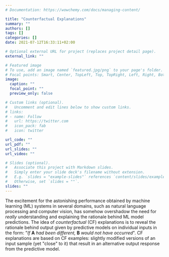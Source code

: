 ```yaml
---
# Documentation: https://wowchemy.com/docs/managing-content/

title: "Counterfactual Explanations"
summary: ""
authors: []
tags: []
categories: []
date: 2021-07-12T16:33:11+02:00

# Optional external URL for project (replaces project detail page).
external_link: ""

# Featured image
# To use, add an image named `featured.jpg/png` to your page's folder.
# Focal points: Smart, Center, TopLeft, Top, TopRight, Left, Right, BottomLeft, Bottom, BottomRight.
image:
  caption: ""
  focal_point: ""
  preview_only: false

# Custom links (optional).
#   Uncomment and edit lines below to show custom links.
# links:
# - name: Follow
#   url: https://twitter.com
#   icon_pack: fab
#   icon: twitter

url_code: ""
url_pdf: ""
url_slides: ""
url_video: ""

# Slides (optional).
#   Associate this project with Markdown slides.
#   Simply enter your slide deck's filename without extension.
#   E.g. `slides = "example-slides"` references `content/slides/example-slides.md`.
#   Otherwise, set `slides = ""`.
slides: ""
---
```

The excitement for the astonishing performance obtained by machine learning (ML) systems in several domains, such as natural language processing and computer vision, has somehow overshadow the need for _really_ understanding and explaining the rationale behind ML model predictions.
The idea of _counterfactual_ (CF) explanations is to reveal the rationale behind output given by predictive models on individual inputs in the form: "_If_ **A** _had been different,_ **B** _would not have occurred_". 
CF explanations are based on CF examples: slightly modified versions of an input sample (yet "close" to it) that result in an alternative output response from the predictive model.
